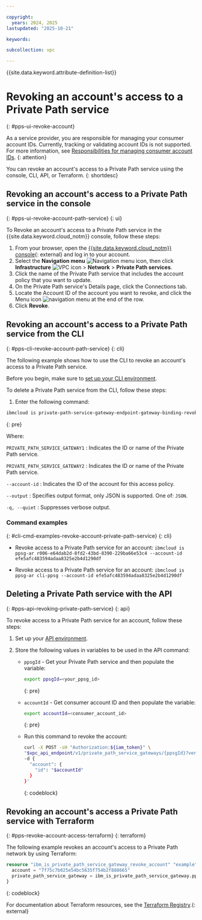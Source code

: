 ```yaml
---

copyright:
  years: 2024, 2025
lastupdated: "2025-10-21"

keywords:

subcollection: vpc

---
```


{{site.data.keyword.attribute-definition-list}}

# Revoking an account's access to a Private Path service
{: #pps-ui-revoke-account}

As a service provider, you are responsible for managing your consumer account IDs. Currently, tracking or validating account IDs is not supported. For more information, see [Responsibilities for managing consumer account IDs](/docs/vpc?topic=vpc-pps-consumer-account-id-responsibilities&interface=ui).
{: attention}

You can revoke an account's access to a Private Path service using the console, CLI, API, or Terraform.
{: shortdesc}

## Revoking an account's access to a Private Path service in the console
{: #pps-ui-revoke-account-path-service}
{: ui}

To Revoke an account's access to a Private Path service in the {{site.data.keyword.cloud_notm}} console, follow these steps:

1. From your browser, open the [{{site.data.keyword.cloud_notm}} console](/login){: external} and log in to your account.
1. Select the **Navigation menu** ![Navigation menu icon](../icons/icon_hamburger.svg), then click **Infrastructure** ![VPC icon](../../icons/vpc.svg) > **Network** > **Private Path services**.
1. Click the name of the Private Path service that includes the account policy that you want to update.
1. On the Private Path service's Details page, click the Connections tab.
1. Locate the Account ID of the account you want to revoke, and click the Menu icon ![navigation menu](../icons/icon_hamburger.svg) at the end of the row.
1. Click **Revoke**.

## Revoking an account's access to a Private Path service from the CLI
{: #pps-cli-revoke-account-path-service}
{: cli}

The following example shows how to use the CLI to revoke an account's access to a Private Path service.

Before you begin, make sure to [set up your CLI environment](/docs/vpc?topic=vpc-set-up-environment&interface=cli).

To delete a Private Path service from the CLI, follow these steps:

1. Enter the following command:

```sh
ibmcloud is private-path-service-gateway-endpoint-gateway-binding-revoke (PRIVATE_PATH_SERVICE_GATEWAY1 PRIVATE_PATH_SERVICE_GATEWAY2 ...) --account-id ACCOUNT_ID [--output JSON] [-q, --quiet]
```
{: pre}

Where:

`PRIVATE_PATH_SERVICE_GATEWAY1`
:   Indicates the ID or name of the Private Path service.

`PRIVATE_PATH_SERVICE_GATEWAY2`
:   Indicates the ID or name of the Private Path service.

`--account-id`
:   Indicates the ID of the account for this access policy.

`--output`
:   Specifies output format, only JSON is supported. One of: `JSON`.

`-q, --quiet`
:   Suppresses verbose output.


### Command examples
{: #cli-cmd-examples-revoke-account-private-path-service}
{: cli}

- Revoke access to a Private Path service for an account:
   `ibmcloud is ppsg-ar r006-e64dab2d-8fd2-43bd-8390-229ba66e53c4 --account-id efe5afc483594adaa8325e2b4d1290df`
   

- Revoke access to a Private Path service for an account:
   `ibmcloud is ppsg-ar cli-ppsg --account-id efe5afc483594adaa8325e2b4d1290df`
   

## Deleting a Private Path service with the API
{: #pps-api-revoking-private-path-service}
{: api}

To revoke access to a Private Path service for an account, follow these steps:

1. Set up your [API environment](/docs/vpc?topic=vpc-set-up-environment#api-prerequisites-setup).
1. Store the following values in variables to be used in the API command:

   * `ppsgId` - Get your Private Path service and then populate the variable:

      ```sh
      export ppsgId=<your_ppsg_id>
      ```
      {: pre}

   * `accountId` - Get consumer account ID and then populate the variable:

      ```sh
      export accountId=<consumer_account_id>
      ```
      {: pre}

   * Run this command to revoke the account:

      ```sh
      curl -X POST -sH "Authorization:${iam_token}" \
      "$vpc_api_endpoint/v1/private_path_service_gateways/{ppsgId}?version=$api_version&generation=2" \
      -d {
        "account": {
          "id": "$accountId"
        }
      }'
      ```
      {: codeblock}

## Revoking an account's access a Private Path service with Terraform
{: #pps-revoke-account-access-terraform}
{: terraform}

The following example revokes an account's access to a Private Path network by using Terraform:

```terraform
resource "ibm_is_private_path_service_gateway_revoke_account" "example" {
  account = "7f75c7b025e54bc5635f754b2f888665"
  private_path_service_gateway = ibm_is_private_path_service_gateway.ppsg.id
}
```
{: codeblock}

For documentation about Terraform resources, see the [Terraform Registry](https://registry.terraform.io/providers/IBM-Cloud/ibm/latest/docs/resources/is_private_path_service_gateway).{: external}
